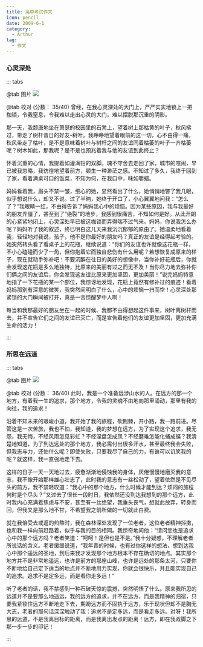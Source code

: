 ```yaml
---
title: 高中考试作文
icon: pencil
date: 2009-6-1
category:
  - Arthur
tag:
  - 作文
---
```


### 心灵深处

::: tabs

@tab 图片
![](https://pan.4a1801.life/d/Onedrive-4A1801/%E6%88%91%E7%9A%84%E6%96%87%E6%A1%A3/%E5%86%AF%E6%80%9D%E8%BF%9C%E6%96%87%E9%9B%86/2.%E9%AB%98%E4%B8%AD/%E8%80%83%E8%AF%95%E4%BD%9C%E6%96%87-%E5%BF%83%E7%81%B5%E6%B7%B1%E5%A4%84.jpg)

@tab 校对
(分数： 35/40)
曾经，在我心灵深处的大门上，严严实实地锁上一把枷锁，令我窒息，令我难以走出心灵的大门，难以摆脱那沉重的阴影。

那一天，我颓唐地坐在萧瑟的校园里的石凳上，望着树上那枯黄的叶子，秋风拂过，带走了树杆昔日的好友-树叶。我睁睁地望着眼前的这一切，心不由得一痛，秋风带走了枯叶，是不是意味着树叶与树杆之间的友谊同着枯萎的叶子一齐枯萎呢？树木如此，那我呢？是不是也预兆着我与他的友谊到此终止？

怀着沉重的心情，我提着如灌满铅的双脚。魂不守舍去走回了家，城市的喧闹，早已被我忽略，我彷徨地望着前方，顿生一种渺茫之感。不知过了多久，我终于回到了家，看着满桌可口的饭菜，不知为何，在我口中，味如嚼蜡。

妈妈看着我，眉头不禁一皱，细心的她，显然看出了什么，她悄悄地瞥了我几眼，似乎想说什么，却又不说。过了半晌，她终于开口了，小心翼翼地问我：“怎么了？”我眼睛一红，不由得告诉了妈妈我心中的烦恼。因为某些原因，我与我最好的朋友弄僵了，甚至到了“绝裂”的地步，我感到很痛苦，不知如何是好。从此开朗的心紧紧地闭上，心灵深处早已被这枷锁而弄得喘不过气来。妈妈，你说我怎么办呢？妈妈听了我的叙述，终已明白这几天来我沉沉郁郁的原由了。她温柔地看着我，轻轻地对我说，孩子，他不是你最好的朋友吗？真正的友谊是经得起考验的。她突然转头看了看桌子上的花瓶，继续说道：“你们的友谊也许就像这花瓶一样，不小心磕碰而少了一角，但你抱着它而独自悲伤有什么用呢？若想恢复成原来的样子，现在就动手弥补吧！不要沉醉在往日的美好的想像中，当你补好花瓶后，你就会发现这花瓶是多么地独特，比原来的美丽有过之而无不及！当你尽力地去弥补你们俩之间的友谊后，你会发现这友谊比原来更加坚固，更加美丽！”说完妈妈特意地指了一下花瓶的某一个部位，我惊讶地发现，花瓶上竟然有修补过的痕迹！看着妈妈那别有深意的微笑，我突然间明白了什么，心中的烦恼一扫而空！心灵深处那紧锁的大门瞬间被打开，真是一言惊醒梦中人啊！

每当和我那最好的朋友坐在一起的时候、我都不由得想起这件事来，树叶离树杆而去，并不宣告它们之间的友谊已灭亡，而是宣告着他们的友谊更加坚固，更加充满生命的活力！

:::

### 所思在远道

::: tabs

@tab 图片
![](https://pan.4a1801.life/d/Onedrive-4A1801/%E6%88%91%E7%9A%84%E6%96%87%E6%A1%A3/%E5%86%AF%E6%80%9D%E8%BF%9C%E6%96%87%E9%9B%86/2.%E9%AB%98%E4%B8%AD/%E8%80%83%E8%AF%95%E4%BD%9C%E6%96%87-%E6%89%80%E6%80%9D%E5%9C%A8%E8%BF%9C%E9%81%93.jpg)

@tab 校对
(分数： 36/40)
此时，我是一个准备远涉山水的人。在远方的那一个地方，有着我一生的追求，那个地方，令我的灵魂不由地向那里涌动，那里有我的向往，我的追求！

沿着不知未来的艰峻小道，我开始了我的旅程，砍荆棘，开小路，我一路前进。尽管这是一次苦旅，我也不怕，我知道，我的梦想在远方，为了实现这个追求，我无怨，我无悔，不经风雨怎见彩虹？不经涅盘怎成凤？不经磨难怎能化蛹成蝶？我清楚地知道，为了到达远处的那个地方，我必需付出很多汗水，甚至最终我会失败，但我志与力，还怕什么呢？即使失败，只要我尽了自己的力，有谁可以讥笑我的呢？就这样，我一直强地走下去。

这样的日子一天一天地过去，疲惫渐渐地侵蚀我的身体，厌倦慢慢地磨灭我的意志，我不像开始那样雄心壮志了，此时我的意志有一丝松动了，望着依然是不见尽头的前方，我不禁轻叹道：“我心中的那个地方，什么时候才能到达？烦闷的旅程何时是个尽头？”又过去了很长一段时日，我依然还没到达我想到的那个远方，此时我内心充满着焦虑与不安，甚至有一丝绝望，我垂头丧气，想就此放弃，转身而回，但我又是那么地不甘，不希望我之前所做的一切就此白费。

就在我倍受去或返的煎熬时，我在森林深处发现了一位老者，这位老者精神抖擞，也和我一样向前赶路着，似乎与我的目的相同。我惊奇地问他：“请问您也是追求心中的那个远方吗？老者笑道：“呵呵！是但也是不是。”我十分疑惑，不理解老者所说话的含义。老者缓缓说道，“我年青的时候，也有过你这样的想法，想到达我心中那个遥远的圣地，到后来我才发现那个地方根本不存在确切的地点。其实那个地方并不是非常地遥远，也许是前方的那座山峰，也许是远处的那条太河，只要你不断地给自己定下适当的地点并不断地用力实现，你就会很快乐，并且能实现自己的追求。追求不是定多远，而是看你走多远！”

听了老者的话，我不禁感到一种石破天惊的震撼，突然明悟了什么。原来我所思的远道并不是要那么地遥远，我的远方的追求，并不在远方，而是我精神的归宿，只要我紧锁住远方不断地走下去，期盼远方而不固执于远方，乐于现状但却不是胸无大志，老者的那句话深深触动了我：追求不是定多远，而是看走多远。对呀！我所思的远道，不是我离目标的距离，而是我离出发点的距离！远方，即在我双脚之下那一步一步的印记！

:::
